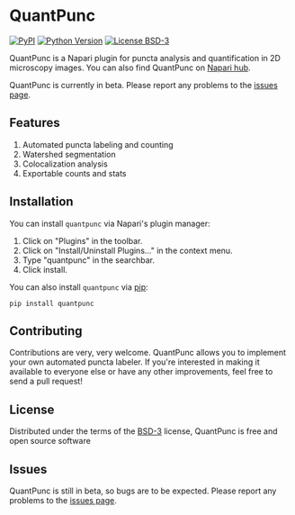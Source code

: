 # QuantPunc

[![PyPI](https://img.shields.io/pypi/v/quantpunc.svg?color=green)](https://pypi.org/project/quantpunc)
[![Python Version](https://img.shields.io/pypi/pyversions/quantpunc.svg?color=green)](https://python.org)
[![License BSD-3](https://img.shields.io/pypi/l/quantpunc.svg?color=green)](https://github.com/tehahn/quantpunc/blob/main/LICENSE)

QuantPunc is a Napari plugin for puncta analysis and quantification in 2D microscopy images. You can also find QuantPunc on [Napari hub]. 

QuantPunc is currently in beta. Please report any problems to the [issues page].

## Features
1. Automated puncta labeling and counting
2. Watershed segmentation
3. Colocalization analysis 
4. Exportable counts and stats

## Installation
You can install `quantpunc` via Napari's plugin manager:

1. Click on "Plugins" in the toolbar.
2. Click on "Install/Uninstall Plugins..." in the context menu.
3. Type "quantpunc" in the searchbar.
4. Click install.

You can also install `quantpunc` via [pip]:

    pip install quantpunc

## Contributing
Contributions are very, very welcome. QuantPunc allows you to implement your own automated puncta labeler. If you're interested in making it available to everyone else or have any other improvements, feel free to send a pull request!

## License
Distributed under the terms of the [BSD-3] license,
QuantPunc is free and open source software

## Issues
QuantPunc is still in beta, so bugs are to be expected. Please report any problems to the [issues page].


[BSD-3]: http://opensource.org/licenses/BSD-3-Clause
[pip]: https://pypi.org/project/pip/

[ilastik]: https://www.ilastik.org/
[skimage’s blob detection]: https://scikit-image.org/docs/0.25.x/auto_examples/features_detection/plot_blob.html

[abstract_puncta_labeler]: src/quantpunc/quantification/abstract_puncta_labeler.py
[default_puncta_labelers]: src/quantpunc/quantification/default_puncta_labelers.py

[Napari hub]: https://napari-hub.org/plugins/quantpunc.html
[here]: https://tehahn.github.io/quantpunc/
[issues page]: https://github.com/tehahn/quantpunc/issues